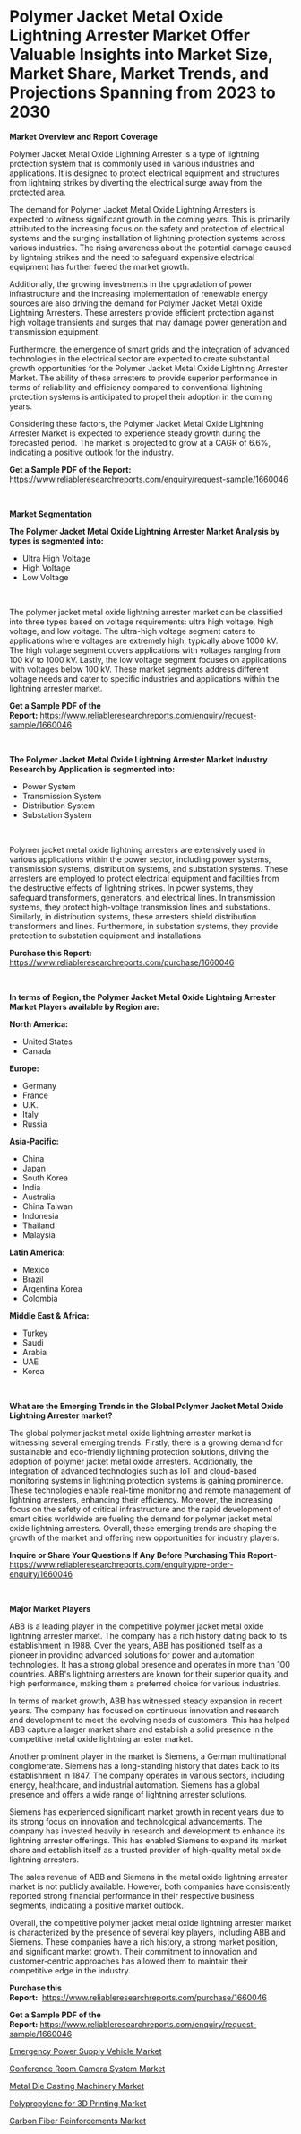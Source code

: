 <p><h1>Polymer Jacket Metal Oxide Lightning Arrester Market Offer Valuable Insights into Market Size, Market Share, Market Trends, and Projections Spanning from 2023 to 2030</h1></p><p><strong>Market Overview and Report Coverage</strong></p>
<p><p>Polymer Jacket Metal Oxide Lightning Arrester is a type of lightning protection system that is commonly used in various industries and applications. It is designed to protect electrical equipment and structures from lightning strikes by diverting the electrical surge away from the protected area.</p><p>The demand for Polymer Jacket Metal Oxide Lightning Arresters is expected to witness significant growth in the coming years. This is primarily attributed to the increasing focus on the safety and protection of electrical systems and the surging installation of lightning protection systems across various industries. The rising awareness about the potential damage caused by lightning strikes and the need to safeguard expensive electrical equipment has further fueled the market growth.</p><p>Additionally, the growing investments in the upgradation of power infrastructure and the increasing implementation of renewable energy sources are also driving the demand for Polymer Jacket Metal Oxide Lightning Arresters. These arresters provide efficient protection against high voltage transients and surges that may damage power generation and transmission equipment.</p><p>Furthermore, the emergence of smart grids and the integration of advanced technologies in the electrical sector are expected to create substantial growth opportunities for the Polymer Jacket Metal Oxide Lightning Arrester Market. The ability of these arresters to provide superior performance in terms of reliability and efficiency compared to conventional lightning protection systems is anticipated to propel their adoption in the coming years.</p><p>Considering these factors, the Polymer Jacket Metal Oxide Lightning Arrester Market is expected to experience steady growth during the forecasted period. The market is projected to grow at a CAGR of 6.6%, indicating a positive outlook for the industry.</p></p>
<p><strong>Get a Sample PDF of the Report:</strong> <a href="https://www.reliableresearchreports.com/enquiry/request-sample/1660046">https://www.reliableresearchreports.com/enquiry/request-sample/1660046</a></p>
<p>&nbsp;</p>
<p><strong>Market Segmentation</strong></p>
<p><strong>The Polymer Jacket Metal Oxide Lightning Arrester Market Analysis by types is segmented into:</strong></p>
<p><ul><li>Ultra High Voltage</li><li>High Voltage</li><li>Low Voltage</li></ul></p>
<p>&nbsp;</p>
<p><p>The polymer jacket metal oxide lightning arrester market can be classified into three types based on voltage requirements: ultra high voltage, high voltage, and low voltage. The ultra-high voltage segment caters to applications where voltages are extremely high, typically above 1000 kV. The high voltage segment covers applications with voltages ranging from 100 kV to 1000 kV. Lastly, the low voltage segment focuses on applications with voltages below 100 kV. These market segments address different voltage needs and cater to specific industries and applications within the lightning arrester market.</p></p>
<p><strong>Get a Sample PDF of the Report:</strong>&nbsp;<a href="https://www.reliableresearchreports.com/enquiry/request-sample/1660046">https://www.reliableresearchreports.com/enquiry/request-sample/1660046</a></p>
<p>&nbsp;</p>
<p><strong>The Polymer Jacket Metal Oxide Lightning Arrester Market Industry Research by Application is segmented into:</strong></p>
<p><ul><li>Power System</li><li>Transmission System</li><li>Distribution System</li><li>Substation System</li></ul></p>
<p>&nbsp;</p>
<p><p>Polymer jacket metal oxide lightning arresters are extensively used in various applications within the power sector, including power systems, transmission systems, distribution systems, and substation systems. These arresters are employed to protect electrical equipment and facilities from the destructive effects of lightning strikes. In power systems, they safeguard transformers, generators, and electrical lines. In transmission systems, they protect high-voltage transmission lines and substations. Similarly, in distribution systems, these arresters shield distribution transformers and lines. Furthermore, in substation systems, they provide protection to substation equipment and installations.</p></p>
<p><strong>Purchase this Report:</strong>&nbsp; <a href="https://www.reliableresearchreports.com/purchase/1660046">https://www.reliableresearchreports.com/purchase/1660046</a></p>
<p>&nbsp;</p>
<p><strong>In terms of Region, the Polymer Jacket Metal Oxide Lightning Arrester Market Players available by Region are:</strong></p>
<p>
    <p> <strong> North America: </strong>
        <ul>
            <li>United States</li>
            <li>Canada</li>
        </ul>
        </p> 
    <p> <strong> Europe: </strong>
        <ul>
            <li>Germany</li>
            <li>France</li>
            <li>U.K.</li>
            <li>Italy</li>
            <li>Russia</li>
        </ul>
        </p> 
    <p> <strong> Asia-Pacific: </strong>
        <ul>
            <li>China</li>
            <li>Japan</li>
            <li>South Korea</li>
            <li>India</li>
            <li>Australia</li>
            <li>China Taiwan</li>
            <li>Indonesia</li>
            <li>Thailand</li>
            <li>Malaysia</li>
        </ul>
        </p> 
    <p> <strong> Latin America: </strong>
        <ul>
            <li>Mexico</li>
            <li>Brazil</li>
            <li>Argentina Korea</li>
            <li>Colombia</li>
        </ul>
        </p> 
    <p> <strong> Middle East & Africa: </strong>
        <ul>
            <li>Turkey</li>
            <li>Saudi</li>
            <li>Arabia</li>
            <li>UAE</li>
            <li>Korea</li>
        </ul>
    </p>
    </p>
<p>&nbsp;</p>
<p><strong>What are the Emerging Trends in the Global Polymer Jacket Metal Oxide Lightning Arrester market?</strong></p>
<p><p>The global polymer jacket metal oxide lightning arrester market is witnessing several emerging trends. Firstly, there is a growing demand for sustainable and eco-friendly lightning protection solutions, driving the adoption of polymer jacket metal oxide arresters. Additionally, the integration of advanced technologies such as IoT and cloud-based monitoring systems in lightning protection systems is gaining prominence. These technologies enable real-time monitoring and remote management of lightning arresters, enhancing their efficiency. Moreover, the increasing focus on the safety of critical infrastructure and the rapid development of smart cities worldwide are fueling the demand for polymer jacket metal oxide lightning arresters. Overall, these emerging trends are shaping the growth of the market and offering new opportunities for industry players.</p></p>
<p><strong>Inquire or Share Your Questions If Any Before Purchasing This Report</strong>- <a href="https://www.reliableresearchreports.com/enquiry/pre-order-enquiry/1660046">https://www.reliableresearchreports.com/enquiry/pre-order-enquiry/1660046</a></p>
<p>&nbsp;</p>
<p><strong>Major Market Players</strong></p>
<p><p>ABB is a leading player in the competitive polymer jacket metal oxide lightning arrester market. The company has a rich history dating back to its establishment in 1988. Over the years, ABB has positioned itself as a pioneer in providing advanced solutions for power and automation technologies. It has a strong global presence and operates in more than 100 countries. ABB's lightning arresters are known for their superior quality and high performance, making them a preferred choice for various industries.</p><p>In terms of market growth, ABB has witnessed steady expansion in recent years. The company has focused on continuous innovation and research and development to meet the evolving needs of customers. This has helped ABB capture a larger market share and establish a solid presence in the competitive metal oxide lightning arrester market.</p><p>Another prominent player in the market is Siemens, a German multinational conglomerate. Siemens has a long-standing history that dates back to its establishment in 1847. The company operates in various sectors, including energy, healthcare, and industrial automation. Siemens has a global presence and offers a wide range of lightning arrester solutions.</p><p>Siemens has experienced significant market growth in recent years due to its strong focus on innovation and technological advancements. The company has invested heavily in research and development to enhance its lightning arrester offerings. This has enabled Siemens to expand its market share and establish itself as a trusted provider of high-quality metal oxide lightning arresters.</p><p>The sales revenue of ABB and Siemens in the metal oxide lightning arrester market is not publicly available. However, both companies have consistently reported strong financial performance in their respective business segments, indicating a positive market outlook.</p><p>Overall, the competitive polymer jacket metal oxide lightning arrester market is characterized by the presence of several key players, including ABB and Siemens. These companies have a rich history, a strong market position, and significant market growth. Their commitment to innovation and customer-centric approaches has allowed them to maintain their competitive edge in the industry.</p></p>
<p><strong>Purchase this Report:</strong>&nbsp;&nbsp;<a href="https://www.reliableresearchreports.com/purchase/1660046">https://www.reliableresearchreports.com/purchase/1660046</a></p>
<p></p>
<p><strong>Get a Sample PDF of the Report:</strong>&nbsp;<a href="https://www.reliableresearchreports.com/enquiry/request-sample/1660046">https://www.reliableresearchreports.com/enquiry/request-sample/1660046</a></p>
<p><p><a href="https://github.com/prosalinda88/Market-Research-Report-List-1/blob/main/emergency-power-supply-vehicle-market.md">Emergency Power Supply Vehicle Market</a></p><p><a href="https://www.linkedin.com/pulse/conference-room-camera-system-market-insights-players-forecast-nhlse/">Conference Room Camera System Market</a></p><p><a href="https://github.com/amae102299/Market-Research-Report-List-1/blob/main/metal-die-casting-machinery-market.md">Metal Die Casting Machinery Market</a></p><p><a href="https://medium.com/@shivangi.reportprime/polypropylene-for-3d-printing-market-analysis-its-cagr-market-segmentation-and-global-industry-d7ffa7ba138e">Polypropylene for 3D Printing Market</a></p><p><a href="https://medium.com/@aniket.reportprime23/carbon-fiber-reinforcements-market-exploring-market-share-market-trends-and-future-growth-ea061ff503c7">Carbon Fiber Reinforcements Market</a></p></p>